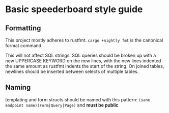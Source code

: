 # Basic speederboard style guide

## Formatting

This project mostly adheres to rustfmt. `cargo +nightly fmt` is the canonical format command.

This will not affect SQL strings. SQL queries should be broken up with a new UPPERCASE
KEYWORD on the new lines, with the new lines indented the same amount as rustfmt indents
the start of the string. On joined tables, newlines should be inserted between selects of
multiple tables.

## Naming

templating and form structs should be named with this pattern:
`(sane endpoint name)(Form|Query|Page)` and **must be public**
